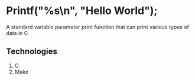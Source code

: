 # Printf("%s\n", "Hello World");

A standard variable parameter print function that can print various types of data in C

## Technologies

1. C
2. Make
